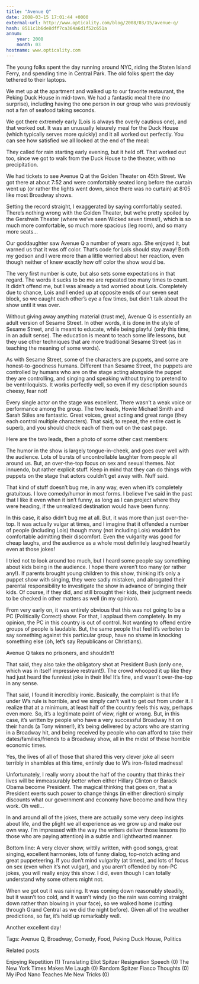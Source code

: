 ```yaml
---
title: "Avenue Q"
date: 2008-03-15 17:01:44 +0000
external-url: http://www.opticality.com/blog/2008/03/15/avenue-q/
hash: 8511c1b6de8dff7ca364a6d1f52c651a
annum:
    year: 2008
    month: 03
hostname: www.opticality.com
---
```


The young folks spent the day running around NYC, riding the Staten Island Ferry, and spending time in Central Park. The old folks spent the day tethered to their laptops.

We met up at the apartment and walked up to our favorite restaurant, the Peking Duck House in mid-town. We had a fantastic meal there (no surprise), including having the one person in our group who was previously not a fan of seafood taking seconds.

We got there extremely early (Lois is always the overly cautious one), and that worked out. It was an unusually leisurely meal for the Duck House (which typically serves more quickly) and it all worked out perfectly. You can see how satisfied we all looked at the end of the meal:



They called for rain starting early evening, but it held off. That worked out too, since we got to walk from the Duck House to the theater, with no precipitation.

We had tickets to see Avenue Q at the Golden Theater on 45th Street. We got there at about 7:52 and were comfortably seated long before the curtain went up (or rather the lights went down, since there was no curtain) at 8:05 like most Broadway shows.

Setting the record straight, I exaggerated by saying comfortably seated. There’s nothing wrong with the Golden Theater, but we’re pretty spoiled by the Gershwin Theater (where we’ve seen Wicked seven times!), which is so much more comfortable, so much more spacious (leg room), and so many more seats…

Our goddaughter saw Avenue Q a number of years ago. She enjoyed it, but warned us that it was off color. That’s code for Lois should stay away! Both my godson and I were more than a little worried about her reaction, even though neither of knew exactly how off color the show would be.

The very first number is cute, but also sets some expectations in that regard. The words it sucks to be me are repeated too many times to count. It didn’t offend me, but I was already a tad worried about Lois. Completely due to chance, Lois and I ended up at opposite ends of our seven seat block, so we caught each other’s eye a few times, but didn’t talk about the show until it was over.

Without giving away anything material (trust me), Avenue Q is essentially an adult version of Sesame Street. In other words, it is done in the style of Sesame Street, and is meant to educate, while being playful (only this time, in an adult sense). The education is meant to teach some life lessons, but they use other techniques that are more traditional Sesame Street (as in teaching the meaning of some words).

As with Sesame Street, some of the characters are puppets, and some are honest-to-goodness humans. Different than Sesame Street, the puppets are controlled by humans who are on the stage acting alongside the puppet they are controlling, and singing and speaking without trying to pretend to be ventriloquists. It works perfectly well, so even if my description sounds cheesy, fear not!

Every single actor on the stage was excellent. There wasn’t a weak voice or performance among the group. The two leads, Howie Michael Smith and Sarah Stiles are fantastic. Great voices, great acting and great range (they each control multiple characters). That said, to repeat, the entire cast is superb, and you should check each of them out on the cast page.

Here are the two leads, then a photo of some other cast members:



The humor in the show is largely tongue-in-cheek, and goes over well with the audience. Lots of bursts of uncontrollable laughter from people all around us. But, an over-the-top focus on sex and sexual themes. Not innuendo, but rather explicit stuff. Keep in mind that they can do things with puppets on the stage that actors couldn’t get away with. Nuff said.

That kind of stuff doesn’t bug me, in any way, even when it’s completely gratuitous. I love comedy/humor in most forms. I believe I’ve said in the past that I like it even when it isn’t funny, as long as I can project where they were heading, if the unrealized destination would have been funny.

In this case, it also didn’t bug me at all. But, it was more than just over-the-top. It was actually vulgar at times, and I imagine that it offended a number of people (including Lois) though many (not including Lois) wouldn’t be comfortable admitting their discomfort. Even the vulgarity was good for cheap laughs, and the audience as a whole most definitely laughed heartily even at those jokes!

I tried not to look around too much, but I heard some people say something about kids being in the audience. I hope there weren’t too many (or rather any!). If parents brought young children to this show, thinking it’s only a puppet show with singing, they were sadly mistaken, and abrogated their parental responsibility to investigate the show in advance of bringing their kids. Of course, if they did, and still brought their kids, their judgment needs to be checked in other matters as well (in my opinion).

From very early on, it was entirely obvious that this was not going to be a PC (Politically Correct) show. For that, I applaud them completely. In my opinion, the PC in this country is out of control. Not wanting to offend entire groups of people is laudable. But, the same people that feel it’s verboten to say something against this particular group, have no shame in knocking something else (oh, let’s say Republicans or Christians).

Avenue Q takes no prisoners, and shouldn’t!

That said, they also take the obligatory shot at President Bush (only one, which was in itself impressive restraint!). The crowd whooped it up like they had just heard the funniest joke in their life! It’s fine, and wasn’t over-the-top in any sense.

That said, I found it incredibly ironic. Basically, the complaint is that life under W’s rule is horrible, and we simply can’t wait to get out from under it. I realize that at a minimum, at least half of the country feels this way, perhaps even more. So, it’s a legitimate point of view, right or wrong. But, in this case, it’s written by people who have a very successful Broadway hit on their hands (a Tony winner!), it’s being delivered by actors who are starring in a Broadway hit, and being received by people who can afford to take their dates/families/friends to a Broadway show, all in the midst of these horrible economic times.

Yes, the lives of all of those that shared this very clever joke all seem terribly in shambles at this time, entirely due to W’s iron-fisted madness!

Unfortunately, I really worry about the half of the country that thinks their lives will be immeasurably better when either Hillary Clinton or Barack Obama become President. The magical thinking that goes on, that a President exerts such power to change things (in either direction) simply discounts what our government and economy have become and how they work. Oh well…

In and around all of the jokes, there are actually some very deep insights about life, and the plight we all experience as we grow up and make our own way. I’m impressed with the way the writers deliver those lessons (to those who are paying attention) in a subtle and lighthearted manner.

Bottom line: A very clever show, wittily written, with good songs, great singing, excellent harmonies, lots of funny dialog, top-notch acting and great puppeteering. If you don’t mind vulgarity (at times), and lots of focus on sex (even when it’s not vulgar), and you aren’t offended by non-PC jokes, you will really enjoy this show. I did, even though I can totally understand why some others might not.

When we got out it was raining. It was coming down reasonably steadily, but it wasn’t too cold, and it wasn’t windy (so the rain was coming straight down rather than blowing in your face), so we walked home (cutting through Grand Central as we did the night before). Given all of the weather predictions, so far, it’s held up remarkably well.

Another excellent day! 


Tags: Avenue Q, Broadway, Comedy, Food, Peking Duck House, Politics

Related posts

Enjoying Repetition (1)
Translating Eliot Spitzer Resignation Speech (0)
The New York Times Makes Me Laugh (0)
Random Spitzer Fiasco Thoughts (0)
My iPod Nano Teaches Me New Tricks (0)


